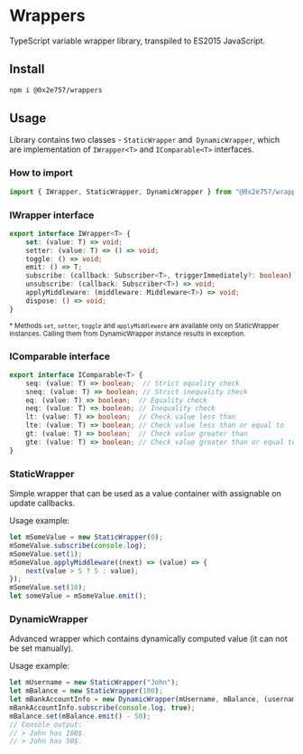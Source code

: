 # Wrappers

TypeScript variable wrapper library, transpiled to ES2015 JavaScript.

## Install

```bash
npm i @0x2e757/wrappers
```

## Usage

Library contains two classes - `StaticWrapper` and` DynamicWrapper`, which are implementation of `IWrapper<T>` and `IComparable<T>` interfaces.

### How to import

```typescript
import { IWrapper, StaticWrapper, DynamicWrapper } from "@0x2e757/wrappers";
```

### IWrapper interface

```typescript
export interface IWrapper<T> {
    set: (value: T) => void;
    setter: (value: T) => () => void;
    toggle: () => void;
    emit: () => T;
    subscribe: (callback: Subscriber<T>, triggerImmediately?: boolean) => void;
    unsubscribe: (callback: Subscriber<T>) => void;
    applyMiddleware: (middleware: Middleware<T>) => void;
    dispose: () => void;
}
```

<sub>\* Methods `set`, `setter`, `toggle` and `applyMiddleware` are available only on StaticWrapper instances. Calling them from DynamicWrapper instance results in exception.</sub>

### IComparable interface

```typescript
export interface IComparable<T> {
    seq: (value: T) => boolean;  // Strict equality check
    sneq: (value: T) => boolean; // Strict inequality check
    eq: (value: T) => boolean;  // Equality check
    neq: (value: T) => boolean; // Inequality check
    lt: (value: T) => boolean;  // Check value less than
    lte: (value: T) => boolean; // Check value less than or equal to
    gt: (value: T) => boolean;  // Check value greater than
    gte: (value: T) => boolean; // Check value greater than or equal to
}
```

### StaticWrapper

Simple wrapper that can be used as a value container with assignable on update callbacks.

Usage example:
```typescript
let mSomeValue = new StaticWrapper(0);
mSomeValue.subscribe(console.log);
mSomeValue.set(1);
mSomeValue.applyMiddleware((next) => (value) => {
    next(value > 5 ? 5 : value);
});
mSomeValue.set(10);
let someValue = mSomeValue.emit();
```

### DynamicWrapper

Advanced wrapper which contains dynamically computed value (it can not be set manually).

Usage example:
```typescript
let mUsername = new StaticWrapper("John");
let mBalance = new StaticWrapper(100);
let mBankAccountInfo = new DynamicWrapper(mUsername, mBalance, (username, balance) => `${username} has ${balance}$.`);
mBankAccountInfo.subscribe(console.log, true);
mBalance.set(mBalance.emit() - 50);
// Console output:
// > John has 100$.
// > John has 50$.
```